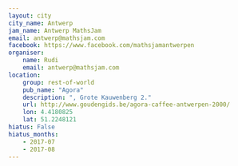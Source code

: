 ```yaml
---
layout: city                                           
city_name: Antwerp                                                               
jam_name: Antwerp MathsJam
email: antwerp@mathsjam.com
facebook: https://www.facebook.com/mathsjamantwerpen
organiser:
    name: Rudi
    email: antwerp@mathsjam.com
location:
    group: rest-of-world
    pub_name: "Agora"
    description: ", Grote Kauwenberg 2."
    url: http://www.goudengids.be/agora-caffee-antwerpen-2000/
    lon: 4.4180825
    lat: 51.2248121
hiatus: False
hiatus_months:
    - 2017-07
    - 2017-08
---
```

